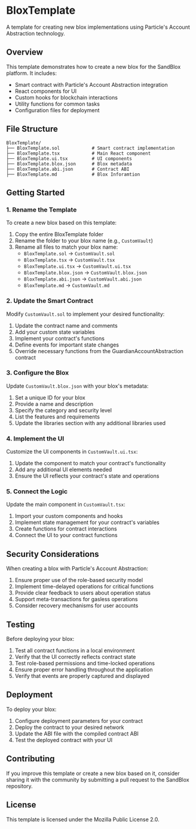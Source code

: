 # BloxTemplate

A template for creating new blox implementations using Particle's Account Abstraction technology.

## Overview

This template demonstrates how to create a new blox for the SandBlox platform. It includes:

- Smart contract with Particle's Account Abstraction integration
- React components for UI
- Custom hooks for blockchain interactions
- Utility functions for common tasks
- Configuration files for deployment

## File Structure

```
BloxTemplate/
├── BloxTemplate.sol            # Smart contract implementation
├── BloxTemplate.tsx            # Main React component
├── BloxTemplate.ui.tsx         # UI components
├── BloxTemplate.blox.json      # Blox metadata
├── BloxTemplate.abi.json       # Contract ABI
├── BloxTemplate.md             # Blox Inforamtion
```

## Getting Started

### 1. Rename the Template

To create a new blox based on this template:

1. Copy the entire BloxTemplate folder
2. Rename the folder to your blox name (e.g., `CustomVault`)
3. Rename all files to match your blox name:
   - `BloxTemplate.sol` → `CustomVault.sol`
   - `BloxTemplate.tsx` → `CustomVault.tsx`
   - `BloxTemplate.ui.tsx` → `CustomVault.ui.tsx`
   - `BloxTemplate.blox.json` → `CustomVault.blox.json`
   - `BloxTemplate.abi.json` → `CustomVault.abi.json`
   - `BloxTemplate.md` → `CustomVault.md`

### 2. Update the Smart Contract

Modify `CustomVault.sol` to implement your desired functionality:

1. Update the contract name and comments
2. Add your custom state variables
3. Implement your contract's functions
4. Define events for important state changes
5. Override necessary functions from the GuardianAccountAbstraction contract

### 3. Configure the Blox

Update `CustomVault.blox.json` with your blox's metadata:

1. Set a unique ID for your blox
2. Provide a name and description
3. Specify the category and security level
4. List the features and requirements
5. Update the libraries section with any additional libraries used

### 4. Implement the UI

Customize the UI components in `CustomVault.ui.tsx`:

1. Update the component to match your contract's functionality
2. Add any additional UI elements needed
3. Ensure the UI reflects your contract's state and operations

### 5. Connect the Logic

Update the main component in `CustomVault.tsx`:

1. Import your custom components and hooks
2. Implement state management for your contract's variables
3. Create functions for contract interactions
4. Connect the UI to your contract functions

## Security Considerations

When creating a blox with Particle's Account Abstraction:

1. Ensure proper use of the role-based security model
2. Implement time-delayed operations for critical functions
3. Provide clear feedback to users about operation status
4. Support meta-transactions for gasless operations
5. Consider recovery mechanisms for user accounts

## Testing

Before deploying your blox:

1. Test all contract functions in a local environment
2. Verify that the UI correctly reflects contract state
3. Test role-based permissions and time-locked operations
4. Ensure proper error handling throughout the application
5. Verify that events are properly captured and displayed

## Deployment

To deploy your blox:

1. Configure deployment parameters for your contract
2. Deploy the contract to your desired network
3. Update the ABI file with the compiled contract ABI
4. Test the deployed contract with your UI

## Contributing

If you improve this template or create a new blox based on it, consider sharing it with the community by submitting a pull request to the SandBlox repository.

## License

This template is licensed under the Mozilla Public License 2.0. 